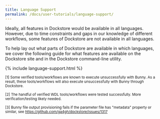 ```yaml
---
title: Language Support
permalink: /docs/user-tutorials/language-support/
---
```


Ideally, all features in Dockstore would be available in all languages. 
However, due to time constraints and gaps in our knowledge of different workflows, some features of Dockstore are not available in all languages. 

To help lay out what parts of Dockstore are available in which languages, we cover the following guide for what features are available on the Dockstore site and in the Dockstore command-line utility. 

{% include language-support.html %}

<sup>[1] Some verified tools/workflows are known to execute unsuccessfully with Bunny.  As a result, these tools/workflows will also execute unsuccessfully with Bunny through Dockstore.
</sup>

<sup> [2] The handful of verified WDL tools/workflows were tested successfully.  More verification/testing likely needed.</sup>

<sup> [3] Bunny file output provisioning fails if the parameter file has "metadata" property or similar, see https://github.com/ga4gh/dockstore/issues/1317 </sup>
<!-- &ast; Nextflow has preliminary support for workflow registration -->
